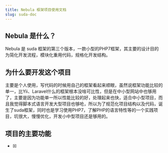 ```yaml
---
title: Nebula 框架项目使用文档
slug: suda-doc
---
```


## Nebula 是什么？

Nebula 是 suda 框架的第三个版本，一款小型的PHP7框架，其主要的设计目的为简化开发流程，模块化重用代码，规格化开发结构。

## 为什么要开发这个项目

主要是个人使用，写代码的时候用自己的框架看起来顺眼，虽然说框架功能比较的单一，比Yii、Laravel什么的框架根本没啥可比性，但是在中小型网站中也够用了，主要是因为功能单一所以性能比较的好，处理起来也快，适合中小型项目，而且我觉得脚本式语言开发大型项目也够呛，所以为了规范化项目结构以及代码，诞生了suda框架，同时也是学习使用PHP7，了解PHP的语言特性等的一个实践项目，坑很大，慢慢优化，开发小中型项目还是够用的。

## 项目的主要功能

- [x]   

